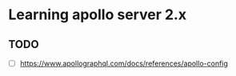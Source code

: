 # Learning apollo server 2.x

## TODO

- [ ] https://www.apollographql.com/docs/references/apollo-config
